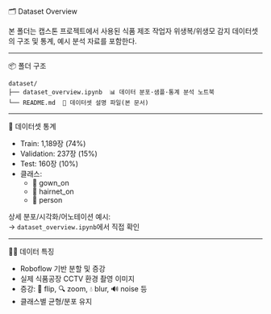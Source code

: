  🗂️ Dataset Overview

본 폴더는 캡스톤 프로젝트에서 사용된 식품 제조 작업자 위생복/위생모 감지 데이터셋의 구조 및 통계, 예시 분석 자료를 포함한다.

---

 📦 폴더 구조
 
```
dataset/
├── dataset_overview.ipynb  📊 데이터 분포·샘플·통계 분석 노트북
└── README.md  📑 데이터셋 설명 파일(본 문서)
```

---

 🧮 데이터셋 통계

- Train: 1,189장 (74%)
- Validation: 237장 (15%)
- Test: 160장 (10%)
- 클래스:  
  - 🦺 gown_on  
  - 👒 hairnet_on  
  - 👤 person

상세 분포/시각화/어노테이션 예시:  
→ `dataset_overview.ipynb`에서 직접 확인

---

 🧑‍🔬 데이터 특징

- Roboflow 기반 분할 및 증강
- 실제 식품공장 CCTV 환경 촬영 이미지
- 증강: 🔄 flip, 🔍 zoom, 💧 blur, 🔊 noise 등
- 클래스별 균형/분포 유지


